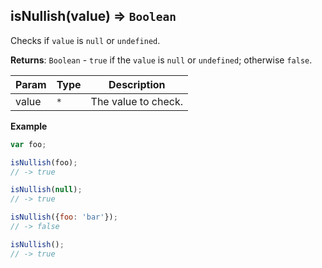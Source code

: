 <a name="isNullish"></a>

## isNullish(value) ⇒ <code>Boolean</code>
Checks if `value` is `null` or `undefined`.

**Returns**: <code>Boolean</code> - `true` if the `value` is `null` or `undefined`; otherwise `false`.  

| Param | Type | Description |
| --- | --- | --- |
| value | <code>\*</code> | The value to check. |

**Example**  
```js
var foo;

isNullish(foo);
// -> true

isNullish(null);
// -> true

isNullish({foo: 'bar'});
// -> false

isNullish();
// -> true
```
